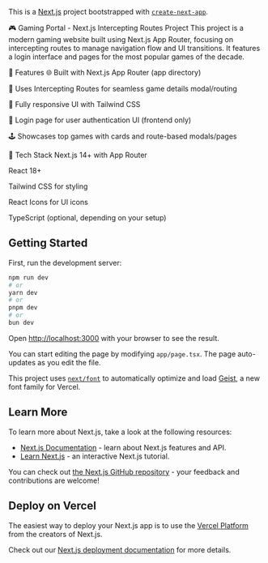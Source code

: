This is a [Next.js](https://nextjs.org) project bootstrapped with [`create-next-app`](https://nextjs.org/docs/app/api-reference/cli/create-next-app).


🎮 Gaming Portal - Next.js Intercepting Routes Project
This project is a modern gaming website built using Next.js App Router, focusing on intercepting routes to manage navigation flow and UI transitions. It features a login interface and pages for the most popular games of the decade.

🚀 Features
🌐 Built with Next.js App Router (app directory)

🧭 Uses Intercepting Routes for seamless game details modal/routing

🎨 Fully responsive UI with Tailwind CSS

🔐 Login page for user authentication UI (frontend only)

🕹️ Showcases top games with cards and route-based modals/pages


🔧 Tech Stack
Next.js 14+ with App Router

React 18+

Tailwind CSS for styling

React Icons for UI icons

TypeScript (optional, depending on your setup)




## Getting Started

First, run the development server:

```bash
npm run dev
# or
yarn dev
# or
pnpm dev
# or
bun dev
```

Open [http://localhost:3000](http://localhost:3000) with your browser to see the result.

You can start editing the page by modifying `app/page.tsx`. The page auto-updates as you edit the file.

This project uses [`next/font`](https://nextjs.org/docs/app/building-your-application/optimizing/fonts) to automatically optimize and load [Geist](https://vercel.com/font), a new font family for Vercel.

## Learn More

To learn more about Next.js, take a look at the following resources:

- [Next.js Documentation](https://nextjs.org/docs) - learn about Next.js features and API.
- [Learn Next.js](https://nextjs.org/learn) - an interactive Next.js tutorial.

You can check out [the Next.js GitHub repository](https://github.com/vercel/next.js) - your feedback and contributions are welcome!

## Deploy on Vercel

The easiest way to deploy your Next.js app is to use the [Vercel Platform](https://vercel.com/new?utm_medium=default-template&filter=next.js&utm_source=create-next-app&utm_campaign=create-next-app-readme) from the creators of Next.js.

Check out our [Next.js deployment documentation](https://nextjs.org/docs/app/building-your-application/deploying) for more details.
